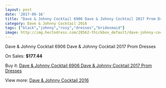 ```yaml
---
layout: post
date: '2017-09-16'
title: "Dave & Johnny Cocktail 6906 Dave & Johnny Cocktail 2017 Prom Dresses"
category: Dave & Johnny Cocktail 2016
tags: ["black","johnny","rosy","dresses","bridesmaid"]
image: http://img.hectodress.com/28562-thickbox_default/dave-johnny-cocktail-6906-dave-johnny-cocktail-2012-prom-dresses.jpg
---
```

Dave & Johnny Cocktail 6906 Dave & Johnny Cocktail 2017 Prom Dresses

On Sales: **$177.44**
<a href="https://www.hectodress.com/dave-johnny-cocktail-2013/13319-dave-johnny-cocktail-6906-dave-johnny-cocktail-2012-prom-dresses.html"><amp-img layout="responsive" width="600" height="600" src="//img.hectodress.com/28562-thickbox_default/dave-johnny-cocktail-6906-dave-johnny-cocktail-2012-prom-dresses.jpg" alt="Dave & Johnny Cocktail 6906 Dave & Johnny Cocktail 2017 Prom Dresses 0" /></a>
<a href="https://www.hectodress.com/dave-johnny-cocktail-2013/13319-dave-johnny-cocktail-6906-dave-johnny-cocktail-2012-prom-dresses.html"><amp-img layout="responsive" width="600" height="600" src="//img.hectodress.com/28563-thickbox_default/dave-johnny-cocktail-6906-dave-johnny-cocktail-2012-prom-dresses.jpg" alt="Dave & Johnny Cocktail 6906 Dave & Johnny Cocktail 2017 Prom Dresses 1" /></a>

Buy it: [Dave & Johnny Cocktail 6906 Dave & Johnny Cocktail 2017 Prom Dresses](https://www.hectodress.com/dave-johnny-cocktail-2013/13319-dave-johnny-cocktail-6906-dave-johnny-cocktail-2012-prom-dresses.html "Dave & Johnny Cocktail 6906 Dave & Johnny Cocktail 2017 Prom Dresses")

View more: [Dave & Johnny Cocktail 2016](https://www.hectodress.com/213-dave-johnny-cocktail-2013 "Dave & Johnny Cocktail 2016")